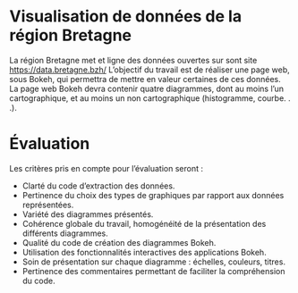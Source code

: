 # Visualisation de données de la région Bretagne
La région Bretagne met et ligne des données ouvertes sur sont site https://data.bretagne.bzh/
L’objectif du travail est de réaliser une page web, sous Bokeh, qui permettra de mettre en valeur certaines
de ces données.  La page web Bokeh devra contenir quatre diagrammes, dont au moins l’un cartographique, et au moins un non cartographique (histogramme, courbe. . .).

# Évaluation 
Les critères pris en compte pour l’évaluation seront :

-  Clarté du code d’extraction des données.
- Pertinence du choix des types de graphiques par rapport aux données représentées.
- Variété des diagrammes présentés.
- Cohérence globale du travail, homogénéité de la présentation des différents diagrammes.
- Qualité du code de création des diagrammes Bokeh.
- Utilisation des fonctionnalités interactives des applications Bokeh.
- Soin de présentation sur chaque diagramme : échelles, couleurs, titres.
- Pertinence des commentaires permettant de faciliter la compréhension du code.


